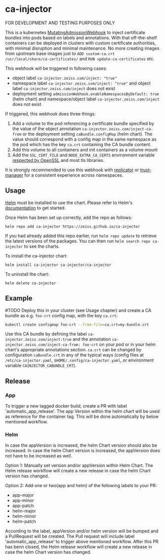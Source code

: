# ca-injector

FOR DEVELOPMENT AND TESTING PURPOSES ONLY

This is a kubernetes [MutatingAdmissionWebhook][mutating_admission_webhook_url] to inject
certificate bundles into pods based on labels and annotations.
With that off-the-shelf containers can be deployed in clusters with custom certificate
authorities, with minimal disruption and minimal maintenance. No more creating images from
upstream base images just to `ADD custom-ca.crt /usr/local/share/ca-certificates/` and
`RUN update-ca-certificates` etc.

[mutating_admission_webhook_url]: https://kubernetes.io/docs/reference/access-authn-authz/admission-controllers/

This webhook will be triggered in following cases:
- object label `ca-injector.zeiss.com/inject: "true"`
- namespace label `ca-injector.zeiss.com/inject: "true"` and
  object label `ca-injector.zeiss.com/inject` does not exist
- deployment setting `admissionWebhook.enableNamespacesByDefault: true` (helm chart) and
  namespace/object label `ca-injector.zeiss.com/inject` does not exist

If triggered, this webhook does three things:
1. Add a volume to the pod referencing a certificate bundle specified by the value of the object annotation
   `ca-injector.zeiss.com/inject-ca-from` or the deployment setting `caBundle.configMap` (helm chart).
   The value should correspond with a config map in the same namespace as the pod which has the key `ca.crt`
   containing the CA bundle content.
1. Add this volume to all containers and init containers as a volume mount
1. Add the `SSL_CERT_FILE` and `NODE_EXTRA_CA_CERTS` environment variable [respected by
   OpenSSL](https://www.openssl.org/docs/man3.1/man3/SSL_CTX_set_default_verify_paths.html)
   and most tls libraries.

It is strongly recommended to use this webhook with
[replicator](https://github.com/mittwald/kubernetes-replicator) or [trust-manager](https://github.com/cert-manager/trust-manager) for a consistent experience across namespaces.

## Usage

[Helm](https://helm.sh) must be installed to use the chart. Please refer to
Helm's [documentation](https://helm.sh/docs) to get started.

Once Helm has been set up correctly, add the repo as follows:

  `helm repo add ca-injector https://zeiss.github.io/ca-injector`

If you had already added this repo earlier, run `helm repo update` to retrieve
the latest versions of the packages.  You can then run `helm search repo ca-injector`
to see the charts.

To install the ca-injector chart:

  `helm install ca-injector ca-injector/ca-injector`

To uninstall the chart:

  `helm delete ca-injector`

## Example

#TODO
Deploy this in your cluster (see Usage chapter) and create a CA bundle as e.g. `foo-crt` config map, with the key `ca.crt`:

```bash
kubectl create configmap foo-crt --from-file=ca.crt=my-bundle.crt
```

Use this CA bundle by defining the label `ca-injector.zeiss.com/inject:true` and
the annotation `ca-injector.zeiss.com/inject-ca-from: foo-crt` on your pod or
in your helm chart's appropriate annotations section.
`ca.crt` can be changed by configuration `caBundle.crt` in any of the typical
ways (config files at `/etc/ca-injector.yaml`, `$HOME/.config/ca-injector.yaml`,
or environment variable `CAINJECTOR_CABUNDLE_CRT`).


## Release

### App
To trigger a new tagged docker build, create a PR with label 'automatic_app_release'. The app Version within the helm chart will be used as reference for the container tag. 
This will be done automatically by below mentioned workflow.

### Helm
In case the appVersion is increased, the helm Chart version should also be increased.
In case the helm Chart version is increased, the appVersion does not have to be increased as well.


Option 1: 
Manually set version and/or appVersion within Helm Chart. The Helm release workflow will create a new release in case the helm Chart version has changed.

Option 2:
Add one or two(app and helm) of the following labels to your PR:
- app-major
- app-minor
- app-patch
- helm-major
- helm-minor
- helm-patch

According to the label, appVersion and/or helm version will be bumped and a PullRequest will be created. The Pull request will include label 'automatic_app_release' to trigger above mentioned workflow. After this PR has benn closed, the Helm release workflow will create a new release in case the helm Chart version has changed.

